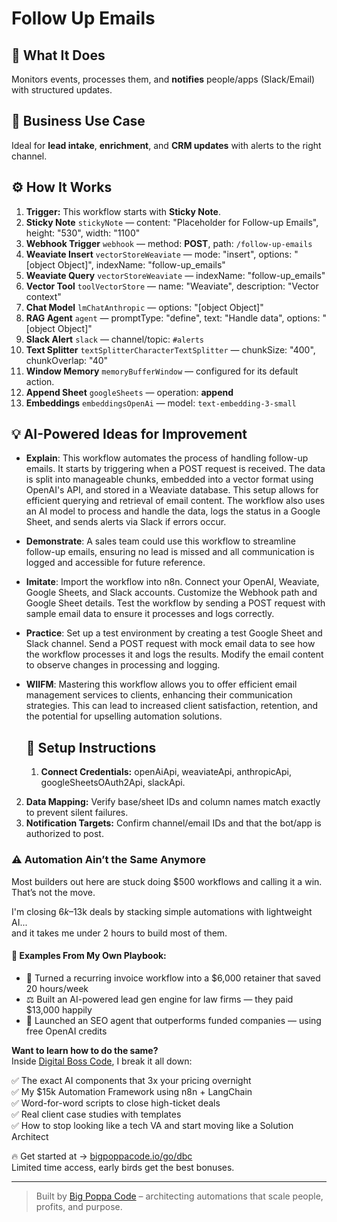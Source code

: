 # Follow Up Emails
  ## 🚀 What It Does
  Monitors events, processes them, and **notifies** people/apps (Slack/Email) with structured updates.
  
  ## 💼 Business Use Case
  Ideal for **lead intake**, **enrichment**, and **CRM updates** with alerts to the right channel.
  
  ## ⚙️ How It Works
  1. **Trigger:** This workflow starts with **Sticky Note**.
  2. **Sticky Note** `stickyNote` — content: "Placeholder for Follow-up Emails", height: "530", width: "1100"
3. **Webhook Trigger** `webhook` — method: **POST**, path: `/follow-up-emails`
4. **Weaviate Insert** `vectorStoreWeaviate` — mode: "insert", options: "[object Object]", indexName: "follow-up_emails"
5. **Weaviate Query** `vectorStoreWeaviate` — indexName: "follow-up_emails"
6. **Vector Tool** `toolVectorStore` — name: "Weaviate", description: "Vector context"
7. **Chat Model** `lmChatAnthropic` — options: "[object Object]"
8. **RAG Agent** `agent` — promptType: "define", text: "Handle data", options: "[object Object]"
9. **Slack Alert** `slack` — channel/topic: `#alerts`
10. **Text Splitter** `textSplitterCharacterTextSplitter` — chunkSize: "400", chunkOverlap: "40"
11. **Window Memory** `memoryBufferWindow` — configured for its default action.
12. **Append Sheet** `googleSheets` — operation: **append**
13. **Embeddings** `embeddingsOpenAi` — model: `text-embedding-3-small`
  
  ## 💡 AI-Powered Ideas for Improvement
  - **Explain**: This workflow automates the process of handling follow-up emails. It starts by triggering when a POST request is received. The data is split into manageable chunks, embedded into a vector format using OpenAI's API, and stored in a Weaviate database. This setup allows for efficient querying and retrieval of email content. The workflow also uses an AI model to process and handle the data, logs the status in a Google Sheet, and sends alerts via Slack if errors occur.

- **Demonstrate**: A sales team could use this workflow to streamline follow-up emails, ensuring no lead is missed and all communication is logged and accessible for future reference.

- **Imitate**: Import the workflow into n8n. Connect your OpenAI, Weaviate, Google Sheets, and Slack accounts. Customize the Webhook path and Google Sheet details. Test the workflow by sending a POST request with sample email data to ensure it processes and logs correctly.

- **Practice**: Set up a test environment by creating a test Google Sheet and Slack channel. Send a POST request with mock email data to see how the workflow processes it and logs the results. Modify the email content to observe changes in processing and logging.

- **WIIFM**: Mastering this workflow allows you to offer efficient email management services to clients, enhancing their communication strategies. This can lead to increased client satisfaction, retention, and the potential for upselling automation solutions.
  
  ## 🔧 Setup Instructions
  1. **Connect Credentials:** openAiApi, weaviateApi, anthropicApi, googleSheetsOAuth2Api, slackApi.
2. **Data Mapping:** Verify base/sheet IDs and column names match exactly to prevent silent failures.
3. **Notification Targets:** Confirm channel/email IDs and that the bot/app is authorized to post.
  
### ⚠️ Automation Ain’t the Same Anymore

Most builders out here are stuck doing $500 workflows and calling it a win.  
That’s not the move.  

I'm closing $6k–$13k deals by stacking simple automations with lightweight AI...  
and it takes me under 2 hours to build most of them.

#### 🧠 Examples From My Own Playbook:
- 🔁 Turned a recurring invoice workflow into a $6,000 retainer that saved 20 hours/week  
- ⚖️ Built an AI-powered lead gen engine for law firms — they paid $13,000 happily  
- 🚀 Launched an SEO agent that outperforms funded companies — using free OpenAI credits  

**Want to learn how to do the same?**  
Inside [Digital Boss Code](https://bigpoppacode.io/go/dbc), I break it all down:

✅ The exact AI components that 3x your pricing overnight  
✅ My $15k Automation Framework using n8n + LangChain  
✅ Word-for-word scripts to close high-ticket deals  
✅ Real client case studies with templates  
✅ How to stop looking like a tech VA and start moving like a Solution Architect  

🔥 Get started at → [bigpoppacode.io/go/dbc](https://bigpoppacode.io/go/dbc)  
Limited time access, early birds get the best bonuses.

---
> Built by [Big Poppa Code](https://bigpoppacode.io) – architecting automations that scale people, profits, and purpose.
  